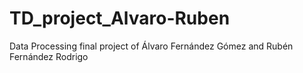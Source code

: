 # TD_project_Alvaro-Ruben
Data Processing final project of Álvaro Fernández Gómez and Rubén Fernández Rodrigo
